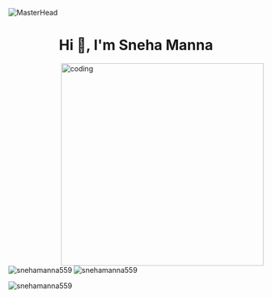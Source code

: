 ![MasterHead](https://i.pinimg.com/originals/c0/94/30/c09430467c2c529bab0b8ee9e041455b.gif)


<h1 align="center">Hi 👋, I'm Sneha Manna</h1>


<img align="right" alt="coding" width="400" src="https://img.etimg.com/thumb/msid-84146083,width-1015,height-761,imgsize-638053,resizemode-8/prime/technology-and-startups/booting-up-developer-economy-how-tech-startups-are-helping-coders-build-and-test-software-faster.jpg"/>

<p><img align="left" src="https://github-readme-stats.vercel.app/api/top-langs?username=snehamanna559&show_icons=true&locale=en&layout=compact" alt="snehamanna559" /></p>

<p>&nbsp;<img align="center" src="https://github-readme-stats.vercel.app/api?username=snehamanna559&show_icons=true&locale=en" alt="snehamanna559" /></p>

<p><img align="center" src="https://github-readme-streak-stats.herokuapp.com/?user=snehamanna559&" alt="snehamanna559" /></p>

